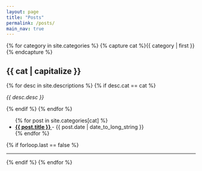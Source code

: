 ```yaml
---
layout: page
title: "Posts"
permalink: /posts/
main_nav: true
---
```


{% for category in site.categories %}
  {% capture cat %}{{ category | first }}{% endcapture %}
  <h2 id="{{cat}}">{{ cat | capitalize }}</h2>
  {% for desc in site.descriptions %}
    {% if desc.cat == cat %}
      <p class="desc"><em>{{ desc.desc }}</em></p>
    {% endif %}
  {% endfor %}
  <ul class="posts-list">
  {% for post in site.categories[cat] %}
    <li><strong><a href="{{ post.url | prepend: site.baseurl }}"> {{ post.title }} </a> </strong><span class="post-date">- {{ post.date | date_to_long_string }}</span> </li>
  {% endfor %}
   </ul>
  {% if forloop.last == false %}<hr>{% endif %}
{% endfor %}
<br>
